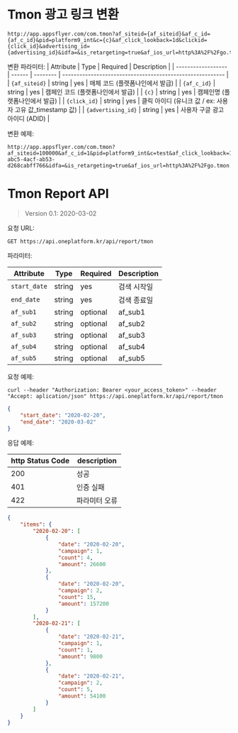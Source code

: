 # Tmon 광고 링크 변환

```
http://app.appsflyer.com/com.tmon?af_siteid={af_siteid}&af_c_id={af_c_id}&pid=platform9_int&c={c}&af_click_lookback=1d&clickid={click_id}&advertising_id={advertising_id}&idfa=&is_retargeting=true&af_ios_url=http%3A%2F%2Fgo.tmon.co.kr%2F%3Fv%3D0%26ln%3D829362%26jp%3D90062&af_android_url=http%3A%2F%2Fgo.tmon.co.kr%2F%3Fv%3D0%26ln%3D829362%26jp%3D90062
```
변환 파라미터:
| Attribute          | Type   | Required | Description                                               |
| ------------------ | ------ | -------- | --------------------------------------------------------- |
| `{af_siteid}`      | string | yes      | 매체 코드 (플랫폼나인에서 발급)                           |
| `{af_c_id}`        | string | yes      | 캠페인 코드 (플랫폼나인에서 발급)                         |
| `{c}`              | string | yes      | 캠페인명 (플랫폼나인에서 발급)                            |
| `{click_id}`       | string | yes      | 클릭 아이디 (유니크 값 / ex: 사용자 고유 값_timestamp 값) |
| `{advertising_id}` | string | yes      | 사용자 구글 광고 아이디 (ADID)     |

변환 예제:

```
http://app.appsflyer.com/com.tmon?af_siteid=100000&af_c_id=1&pid=platform9_int&c=test&af_click_lookback=1d&clickid=1_20200101000001&advertising_id=2d6f570e-abc5-4acf-ab53-d268cabff766&idfa=&is_retargeting=true&af_ios_url=http%3A%2F%2Fgo.tmon.co.kr%2F%3Fv%3D0%26ln%3D829362%26jp%3D90062&af_android_url=http%3A%2F%2Fgo.tmon.co.kr%2F%3Fv%3D0%26ln%3D829362%26jp%3D90062
```





# Tmon Report API

> Version 0.1: 2020-03-02
>
> 

요청 URL:

```
GET https://api.oneplatform.kr/api/report/tmon
```

파라미터:

| Attribute    | Type   | Required | Description |
| ------------ | ------ | -------- | ----------- |
| `start_date` | string | yes      | 검색 시작일 |
| `end_date`   | string | yes      | 검색 종료일 |
| `af_sub1`    | string | optional | af_sub1     |
| `af_sub2`    | string | optional | af_sub2     |
| `af_sub3`    | string | optional | af_sub3     |
| `af_sub4`    | string | optional | af_sub4     |
| `af_sub5`    | string | optional | af_sub5     |

요청 예제:

```
curl --header "Authorization: Bearer <your_access_token>" --header "Accept: aplication/json" https://api.oneplatform.kr/api/report/tmon
```

```json
{
    "start_date": "2020-02-20",
    "end_date": "2020-03-02"
}
```

응답 예제:

| http Status Code | description   |
| ---------------- | ------------- |
| 200              | 성공          |
| 401              | 인증 실패     |
| 422              | 파라미터 오류 |

```json
{
    "items": {
        "2020-02-20": [
            {
                "date": "2020-02-20",
                "campaign": 1,
                "count": 4,
                "amount": 26600
            },
            {
                "date": "2020-02-20",
                "campaign": 2,
                "count": 15,
                "amount": 157200
            }
        ],
        "2020-02-21": [
            {
                "date": "2020-02-21",
                "campaign": 1,
                "count": 1,
                "amount": 9800
            },
            {
                "date": "2020-02-21",
                "campaign": 2,
                "count": 5,
                "amount": 54100
            }
        ]
    }
}
```

